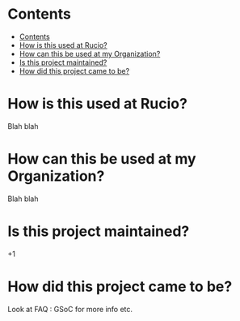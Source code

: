 # Contents
- [Contents](#contents)
- [How is this used at Rucio?](#how-is-this-used-at-rucio)
- [How can this be used at my Organization?](#how-can-this-be-used-at-my-organization)
- [Is this project maintained?](#is-this-project-maintained)
- [How did this project came to be?](#how-did-this-project-came-to-be)

# How is this used at Rucio?
Blah blah

# How can this be used at my Organization?
Blah blah

# Is this project maintained?
+1

# How did this project came to be?
Look at FAQ : GSoC for more info etc.
